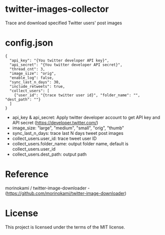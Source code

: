 # twitter-images-collector
Trace and download specified Twitter users' post images

# config.json
```
{
  "api_key": "{You twitter developer API key}",
  "api_secret": "{You twitter developer API secret}",
  "thread_cnt": 3,
  "image_size": "orig",
  "enable_log": false,
  "sync_last_n_days": 30,
  "include_retweets": true,
  "collect_users": [
	{"user_id": "{trace twitter user id}", "folder_name": "", "dest_path": ""}
  ]
}
```
* api_key & api_secret: Apply twitter developer account to get API key and API secret (https://developer.twitter.com/) 
* image_size: "large", "medium", "small", "orig", "thumb"
* sync_last_n_days: trace last N days tweet post images
* collect_users.user_id: trace tweet user ID
* collect_users.folder_name: output folder name, default is collect_users.user_id
* collect_users.dest_path: output path

# Reference
morinokami / twitter-image-downloader - (https://github.com/morinokami/twitter-image-downloader)

# License
This project is licensed under the terms of the MIT license.